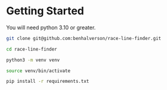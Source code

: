 # Getting Started

You will need python 3.10 or greater.


```bash
git clone git@github.com:benhalverson/race-line-finder.git
```

```bash
cd race-line-finder
```

```bash
python3 -m venv venv
```

```bash
source venv/bin/activate
```

```bash
pip install -r requirements.txt
```